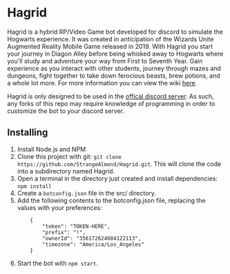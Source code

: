 # Hagrid
Hagrid is a hybrid RP/Video Game bot developed for discord to 
simulate the Hogwarts experience. It was created in anticipation of the 
Wizards Unite Augmented Reality Mobile Game released in 2019. With Hagrid you start 
your journey in Diagon Alley before being whisked away to Hogwarts where
you'll study and adventure your way from First to Seventh Year. Gain 
experience as you interact with other students, journey through mazes 
and dungeons, fight together to take down ferocious beasts, brew potions, and a whole 
lot more. For more information you can view the wiki [here](https://hagrid.fandom.com/wiki/Hagrid_Wiki).

Hagrid is only designed to be used in the [offical discord server](https://discord.gg/PWKYMct). 
As such, any forks of this repo may require knowledge of programming in order to customize the bot to your discord server.

## Installing
1. Install Node.js and NPM
2. Clone this project with git: `git clone https://github.com/StrangeAlmond/Hagrid.git`. This will clone the code into a subdirectory named Hagrid.
3. Open a terminal in the directory just created and install dependencies: `npm install`
4. Create a `botconfig.json` file in the src/ directory.
5. Add the following contents to the botconfig.json file, replacing the values with your preferences:
    ```
        {
            "token": "TOKEN-HERE",
            "prefix": "!",
            "ownerId": "356172624684122113",
            "timezone": "America/Los_Angeles"
        }
    ```
6. Start the bot with `npm start`.